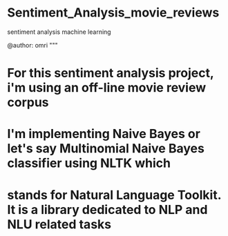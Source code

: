 # Sentiment_Analysis_movie_reviews
sentiment analysis machine learning

@author: omri
"""
# For this sentiment analysis project, i'm using an off-line movie review corpus 
# I'm implementing Naive Bayes or let's say Multinomial Naive Bayes classifier using NLTK which 
# stands for Natural Language Toolkit. It is a library dedicated to NLP and NLU related tasks
